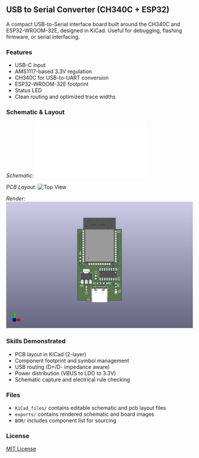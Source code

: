 ## USB to Serial Converter (CH340C + ESP32)

A compact USB-to-Serial interface board built around the CH340C and ESP32-WROOM-32E, designed in KiCad. Useful for debugging, flashing firmware, or serial interfacing.

### Features
- USB-C input
- AMS1117-based 3.3V regulation
- CH340C for USB-to-UART conversion
- ESP32-WROOM-32E footprint
- Status LED
- Clean routing and optimized trace widths

### Schematic & Layout

*Schematic:*
![Schematic](exports/USB_to_Serial_Schematic.pdf)

*PCB Layout:*
![Top View](exports/USB_to_Serial_TopV.png)

*Render:*
![Render](exports/USB_to_Serial_3D.png) 

### Skills Demonstrated
- PCB layout in KiCad (2-layer)
- Component footprint and symbol management
- USB routing (D+/D- impedance aware)
- Power distribution (VBUS to LDO to 3.3V)
- Schematic capture and electrical rule checking

### Files
- `KiCad_files/` contains editable schematic and pcb layout files
- `exports/` contains rendered schematic and board images
- `BOM/` includes component list for sourcing

### License
[MIT License](LICENSE)
